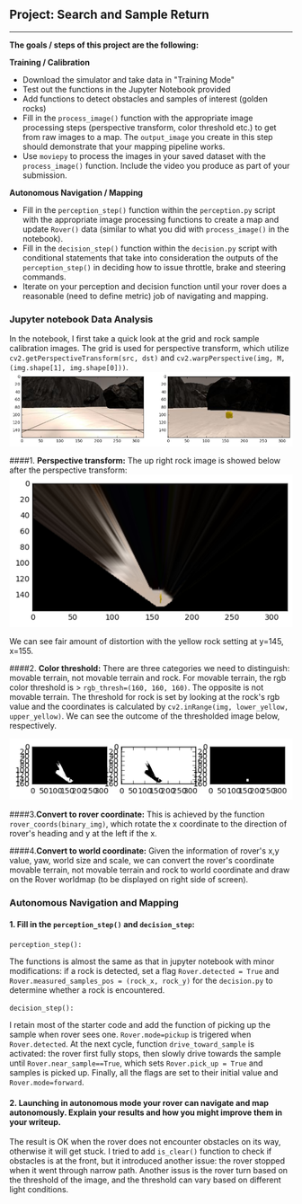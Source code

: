 ## Project: Search and Sample Return
---


**The goals / steps of this project are the following:**  

**Training / Calibration**  

* Download the simulator and take data in "Training Mode"
* Test out the functions in the Jupyter Notebook provided
* Add functions to detect obstacles and samples of interest (golden rocks)
* Fill in the `process_image()` function with the appropriate image processing steps (perspective transform, color threshold etc.) to get from raw images to a map.  The `output_image` you create in this step should demonstrate that your mapping pipeline works.
* Use `moviepy` to process the images in your saved dataset with the `process_image()` function.  Include the video you produce as part of your submission.

**Autonomous Navigation / Mapping**

* Fill in the `perception_step()` function within the `perception.py` script with the appropriate image processing functions to create a map and update `Rover()` data (similar to what you did with `process_image()` in the notebook). 
* Fill in the `decision_step()` function within the `decision.py` script with conditional statements that take into consideration the outputs of the `perception_step()` in deciding how to issue throttle, brake and steering commands. 
* Iterate on your perception and decision function until your rover does a reasonable (need to define metric) job of navigating and mapping.  

[//]: # (Image References)

[image1]: ../calibration_images/example_grid_rock.png
[image2]: ../calibration_images/rock_transformed.png
[image3]: ../calibration_images/threshold.png

### Jupyter notebook Data Analysis

In the notebook, I first take a quick look at the grid and rock sample calibration images. The grid is used for perspective transform, which utilize `cv2.getPerspectiveTransform(src, dst)` and `cv2.warpPerspective(img, M, (img.shape[1], img.shape[0]))`.
![alt text][image1]

####1. **Perspective transform:** 
The up right rock image is showed below after the perspective transform:
![alt text][image2]

We can see fair amount of distortion with the yellow rock setting at y=145, x=155.

####2. **Color threshold:** 
There are three categories we need to distinguish: movable terrain, not movable terrain and rock. For movable terrain, the rgb color threshold is > `rgb_thresh=(160, 160, 160)`. The opposite is not movable terrain. The threshold for rock is set by looking at the rock's rgb value and the coordinates is calculated by `cv2.inRange(img, lower_yellow, upper_yellow)`. We can see the outcome of the thresholded image below, respectively.

![alt text][image3]

####3.**Convert to rover coordinate:** 
This is achieved by the function `rover_coords(binary_img)`, which rotate the x coordinate to the direction of rover's heading and y at the left if the x.

####4.**Convert to world coordinate:** 
Given the information of rover's x,y value, yaw, world size and scale, we can convert the rover's coordinate movable terrain, not movable terrain and rock to world coordinate and draw on the Rover worldmap (to be displayed on right side of screen).

### Autonomous Navigation and Mapping

#### 1. Fill in the `perception_step()` and `decision_step`:
`perception_step():`

 The functions is almost the same as that in jupyter notebook with minor modifications: if a rock is detected, set a flag 		`Rover.detected = True` and `Rover.measured_samples_pos = (rock_x, rock_y)` for the `decision.py` to determine whether a rock is encountered.
 
 `decision_step():`
 
 I retain most of the starter code and add the function of picking up the sample when rover sees one. `Rover.mode=pickup` is trigered when `Rover.detected`. At the next cycle, function `drive_toward_sample` is activated: the rover first fully stops, then slowly drive towards the sample until `Rover.near_sample==True`, which sets `Rover.pick_up = True` and samples is picked up. Finally, all the flags are set to their initial value and `Rover.mode=forward`.


#### 2. Launching in autonomous mode your rover can navigate and map autonomously.  Explain your results and how you might improve them in your writeup.  

The result is OK when the rover does not encounter obstacles on its way, otherwise it will get stuck. I tried to add `is_clear()` function to check if obstacles is at the front, but it introduced another issue: the rover stopped when it went through narrow path. Another issus is the rover turn based on the threshold of the image, and the threshold can vary based on different light conditions.






